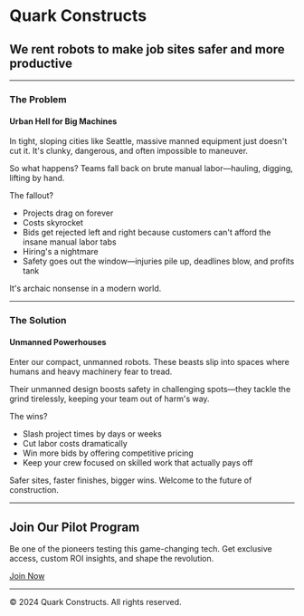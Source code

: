# Quark Constructs  
<!-- This is the main header/logo section. Use a large, bold font for the brand name. Center it or align left with navigation if added. -->

## We rent robots to make job sites safer and more productive  
<!-- Hero headline/subheadline. Place in a full-width hero banner with background image/video of urban construction transitioning to robots. Use large typography, perhaps with animation on load. Add a subtle call-to-action tease here if space allows. -->

---

### The Problem  
<!-- Section header. Use a dark background or color scheme to convey "hellish" vibe. Add anchor id="problem" for navigation. -->

#### Urban Hell for Big Machines  
<!-- Subsection title. Bold and larger font. -->

In tight, sloping cities like Seattle, massive manned equipment just doesn't cut it. It's clunky, dangerous, and often impossible to maneuver.  
<!-- Paragraph 1. Short and punchy. Consider adding an inline image or icon of clunky equipment. -->

So what happens? Teams fall back on brute manual labor—hauling, digging, lifting by hand.  
<!-- Paragraph 2. Transition sentence. -->

The fallout?  
<!-- Lead-in to bullet list. -->

- Projects drag on forever  
- Costs skyrocket  
- Bids get rejected left and right because customers can't afford the insane manual labor tabs  
- Hiring's a nightmare  
- Safety goes out the window—injuries pile up, deadlines blow, and profits tank  
<!-- Bullet list. Use icons (e.g., warning symbols) for each item. Make bullets prominent with larger font or color accents. -->

It's archaic nonsense in a modern world.  
<!-- Closing paragraph. Italicize or emphasize for impact. -->

---

### The Solution  
<!-- Section header. Use a lighter, optimistic background. Add anchor id="solution". Transition smoothly from problem section, perhaps with a divider or animation. -->

#### Unmanned Powerhouses  
<!-- Subsection title. Bold and larger font. -->

Enter our compact, unmanned robots. These beasts slip into spaces where humans and heavy machinery fear to tread.  
<!-- Paragraph 1. Introduce the product. Pair with an image or carousel of robot visuals. -->

Their unmanned design boosts safety in challenging spots—they tackle the grind tirelessly, keeping your team out of harm's way.  
<!-- Paragraph 2. Highlight key feature. -->

The wins?  
<!-- Lead-in to bullet list. -->

- Slash project times by days or weeks  
- Cut labor costs dramatically  
- Win more bids by offering competitive pricing  
- Keep your crew focused on skilled work that actually pays off  
<!-- Bullet list. Use checkmark icons or positive symbols. Animate on scroll for engagement. -->

Safer sites, faster finishes, bigger wins. Welcome to the future of construction.  
<!-- Closing paragraph. Emphasize with bold or color. -->

---

## Join Our Pilot Program  
<!-- CTA section header. Full-width banner with contrasting color (e.g., neon accent for retro-futuristic vibe). Center content. Add anchor id="join". -->

Be one of the pioneers testing this game-changing tech. Get exclusive access, custom ROI insights, and shape the revolution.  
<!-- Teaser paragraph. Keep concise. -->

[Join Now](https://example.com/pilot) <!-- Replace with actual link -->  
<!-- Primary CTA button. Make it large, prominent, with hover effects. Use a form modal or external link. Add urgency text like "Limited spots" below if desired. -->

---

© 2024 Quark Constructs. All rights reserved.  
<!-- Footer. Small font, centered at bottom. Include links to privacy/terms if needed. -->